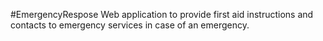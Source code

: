 #EmergencyRespose
Web application to provide first aid instructions and contacts to emergency services in case of an emergency.